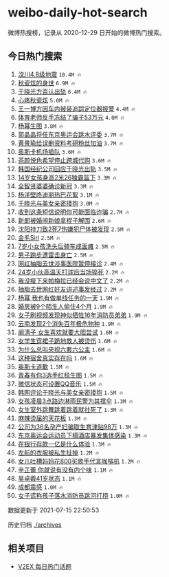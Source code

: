 # weibo-daily-hot-search

微博热搜榜，记录从 2020-12-29 日开始的微博热门搜索。

## 今日热门搜索

<!-- BEGIN -->

1. [汶川4.8级地震](https://s.weibo.com/weibo?q=%23%E6%B1%B6%E5%B7%9D4.8%E7%BA%A7%E5%9C%B0%E9%9C%87%23&Refer=top) `10.4M 🔥`
1. [秋瓷炫的身世](https://s.weibo.com/weibo?q=%23%E7%A7%8B%E7%93%B7%E7%82%AB%E7%9A%84%E8%BA%AB%E4%B8%96%23&Refer=top) `6.9M 🔥`
1. [于晓光方否认出轨](https://s.weibo.com/weibo?q=%23%E4%BA%8E%E6%99%93%E5%85%89%E6%96%B9%E5%90%A6%E8%AE%A4%E5%87%BA%E8%BD%A8%23&Refer=top) `6.4M 🔥`
1. [心疼秋瓷炫](https://s.weibo.com/weibo?q=%23%E5%BF%83%E7%96%BC%E7%A7%8B%E7%93%B7%E7%82%AB%23&Refer=top) `5.0M 🔥`
1. [王一博方因车内被装追踪定位器报警](https://s.weibo.com/weibo?q=%23%E7%8E%8B%E4%B8%80%E5%8D%9A%E6%96%B9%E5%9B%A0%E8%BD%A6%E5%86%85%E8%A2%AB%E8%A3%85%E8%BF%BD%E8%B8%AA%E5%AE%9A%E4%BD%8D%E5%99%A8%E6%8A%A5%E8%AD%A6%23&Refer=top) `4.4M 🔥`
1. [体育老师反手冻结了骗子53万元](https://s.weibo.com/weibo?q=%23%E4%BD%93%E8%82%B2%E8%80%81%E5%B8%88%E5%8F%8D%E6%89%8B%E5%86%BB%E7%BB%93%E4%BA%86%E9%AA%97%E5%AD%9053%E4%B8%87%E5%85%83%23&Refer=top) `4.0M 🔥`
1. [杨幂生图](https://s.weibo.com/weibo?q=%23%E6%9D%A8%E5%B9%82%E7%94%9F%E5%9B%BE%23&Refer=top) `3.8M 🔥`
1. [郭晶晶将任东京奥运会跳水评委](https://s.weibo.com/weibo?q=%23%E9%83%AD%E6%99%B6%E6%99%B6%E5%B0%86%E4%BB%BB%E4%B8%9C%E4%BA%AC%E5%A5%A5%E8%BF%90%E4%BC%9A%E8%B7%B3%E6%B0%B4%E8%AF%84%E5%A7%94%23&Refer=top) `3.7M 🔥`
1. [黄景瑜给误删资料考研粉丝加油](https://s.weibo.com/weibo?q=%23%E9%BB%84%E6%99%AF%E7%91%9C%E7%BB%99%E8%AF%AF%E5%88%A0%E8%B5%84%E6%96%99%E8%80%83%E7%A0%94%E7%B2%89%E4%B8%9D%E5%8A%A0%E6%B2%B9%23&Refer=top) `3.7M 🔥`
1. [奥斯卡机场插队](https://s.weibo.com/weibo?q=%23%E5%A5%A5%E6%96%AF%E5%8D%A1%E6%9C%BA%E5%9C%BA%E6%8F%92%E9%98%9F%23&Refer=top) `3.6M 🔥`
1. [茶颜悦色希望停止跨城代购](https://s.weibo.com/weibo?q=%23%E8%8C%B6%E9%A2%9C%E6%82%A6%E8%89%B2%E5%B8%8C%E6%9C%9B%E5%81%9C%E6%AD%A2%E8%B7%A8%E5%9F%8E%E4%BB%A3%E8%B4%AD%23&Refer=top) `3.6M 🔥`
1. [韩国经纪公司回应于晓光出轨](https://s.weibo.com/weibo?q=%23%E9%9F%A9%E5%9B%BD%E7%BB%8F%E7%BA%AA%E5%85%AC%E5%8F%B8%E5%9B%9E%E5%BA%94%E4%BA%8E%E6%99%93%E5%85%89%E5%87%BA%E8%BD%A8%23&Refer=top) `3.5M 🔥`
1. [14岁女孩身高2米26独霸篮下](https://s.weibo.com/weibo?q=%2314%E5%B2%81%E5%A5%B3%E5%AD%A9%E8%BA%AB%E9%AB%982%E7%B1%B326%E7%8B%AC%E9%9C%B8%E7%AF%AE%E4%B8%8B%23&Refer=top) `3.3M 🔥`
1. [全智贤婆婆确诊新冠](https://s.weibo.com/weibo?q=%23%E5%85%A8%E6%99%BA%E8%B4%A4%E5%A9%86%E5%A9%86%E7%A1%AE%E8%AF%8A%E6%96%B0%E5%86%A0%23&Refer=top) `3.3M 🔥`
1. [杨洋壁咚迪丽热巴花絮](https://s.weibo.com/weibo?q=%23%E6%9D%A8%E6%B4%8B%E5%A3%81%E5%92%9A%E8%BF%AA%E4%B8%BD%E7%83%AD%E5%B7%B4%E8%8A%B1%E7%B5%AE%23&Refer=top) `3.1M 🔥`
1. [于晓光与美女亲密搂抱](https://s.weibo.com/weibo?q=%23%E4%BA%8E%E6%99%93%E5%85%89%E4%B8%8E%E7%BE%8E%E5%A5%B3%E4%BA%B2%E5%AF%86%E6%90%82%E6%8A%B1%23&Refer=top) `3.0M 🔥`
1. [收到这条短信说明你可能面临诈骗](https://s.weibo.com/weibo?q=%23%E6%94%B6%E5%88%B0%E8%BF%99%E6%9D%A1%E7%9F%AD%E4%BF%A1%E8%AF%B4%E6%98%8E%E4%BD%A0%E5%8F%AF%E8%83%BD%E9%9D%A2%E4%B8%B4%E8%AF%88%E9%AA%97%23&Refer=top) `2.7M 🔥`
1. [新郎被婚闹新娘拿棍子解围](https://s.weibo.com/weibo?q=%23%E6%96%B0%E9%83%8E%E8%A2%AB%E5%A9%9A%E9%97%B9%E6%96%B0%E5%A8%98%E6%8B%BF%E6%A3%8D%E5%AD%90%E8%A7%A3%E5%9B%B4%23&Refer=top) `2.6M 🔥`
1. [沈阳持刀致2死7伤嫌犯尸体被发现](https://s.weibo.com/weibo?q=%23%E6%B2%88%E9%98%B3%E6%8C%81%E5%88%80%E8%87%B42%E6%AD%BB7%E4%BC%A4%E5%AB%8C%E7%8A%AF%E5%B0%B8%E4%BD%93%E8%A2%AB%E5%8F%91%E7%8E%B0%23&Refer=top) `2.5M 🔥`
1. [金毛Siri](https://s.weibo.com/weibo?q=%23%E9%87%91%E6%AF%9BSiri%23&Refer=top) `2.5M 🔥`
1. [7岁小女孩洗头后骑车成面瘫](https://s.weibo.com/weibo?q=%237%E5%B2%81%E5%B0%8F%E5%A5%B3%E5%AD%A9%E6%B4%97%E5%A4%B4%E5%90%8E%E9%AA%91%E8%BD%A6%E6%88%90%E9%9D%A2%E7%98%AB%23&Refer=top) `2.5M 🔥`
1. [男子跑步遭雷击身亡](https://s.weibo.com/weibo?q=%23%E7%94%B7%E5%AD%90%E8%B7%91%E6%AD%A5%E9%81%AD%E9%9B%B7%E5%87%BB%E8%BA%AB%E4%BA%A1%23&Refer=top) `2.5M 🔥`
1. [网红抽脂去世涉事医院暂停接诊](https://s.weibo.com/weibo?q=%23%E7%BD%91%E7%BA%A2%E6%8A%BD%E8%84%82%E5%8E%BB%E4%B8%96%E6%B6%89%E4%BA%8B%E5%8C%BB%E9%99%A2%E6%9A%82%E5%81%9C%E6%8E%A5%E8%AF%8A%23&Refer=top) `2.4M 🔥`
1. [24岁小伙高温天打球后当场猝死](https://s.weibo.com/weibo?q=%2324%E5%B2%81%E5%B0%8F%E4%BC%99%E9%AB%98%E6%B8%A9%E5%A4%A9%E6%89%93%E7%90%83%E5%90%8E%E5%BD%93%E5%9C%BA%E7%8C%9D%E6%AD%BB%23&Refer=top) `2.2M 🔥`
1. [我没瘦下来帕梅拉已经会说中文了](https://s.weibo.com/weibo?q=%23%E6%88%91%E6%B2%A1%E7%98%A6%E4%B8%8B%E6%9D%A5%E5%B8%95%E6%A2%85%E6%8B%89%E5%B7%B2%E7%BB%8F%E4%BC%9A%E8%AF%B4%E4%B8%AD%E6%96%87%E4%BA%86%23&Refer=top) `2.2M 🔥`
1. [抽脂去世网红好友讲述事发经过](https://s.weibo.com/weibo?q=%23%E6%8A%BD%E8%84%82%E5%8E%BB%E4%B8%96%E7%BD%91%E7%BA%A2%E5%A5%BD%E5%8F%8B%E8%AE%B2%E8%BF%B0%E4%BA%8B%E5%8F%91%E7%BB%8F%E8%BF%87%23&Refer=top) `2.2M 🔥`
1. [杨幂 我也有做单线任务的一天](https://s.weibo.com/weibo?q=%E6%9D%A8%E5%B9%82%20%E6%88%91%E4%B9%9F%E6%9C%89%E5%81%9A%E5%8D%95%E7%BA%BF%E4%BB%BB%E5%8A%A1%E7%9A%84%E4%B8%80%E5%A4%A9&Refer=top) `1.9M 🔥`
1. [婚房被9个陌生人偷住4个月](https://s.weibo.com/weibo?q=%23%E5%A9%9A%E6%88%BF%E8%A2%AB9%E4%B8%AA%E9%99%8C%E7%94%9F%E4%BA%BA%E5%81%B7%E4%BD%8F4%E4%B8%AA%E6%9C%88%23&Refer=top) `1.9M 🔥`
1. [女子刷视频发现神似牺牲16年消防员弟弟](https://s.weibo.com/weibo?q=%E5%A5%B3%E5%AD%90%E5%88%B7%E8%A7%86%E9%A2%91%E5%8F%91%E7%8E%B0%E7%A5%9E%E4%BC%BC%E7%89%BA%E7%89%B216%E5%B9%B4%E6%B6%88%E9%98%B2%E5%91%98%E5%BC%9F%E5%BC%9F&Refer=top) `1.9M 🔥`
1. [云南发现2个消失百年极危物种](https://s.weibo.com/weibo?q=%23%E4%BA%91%E5%8D%97%E5%8F%91%E7%8E%B02%E4%B8%AA%E6%B6%88%E5%A4%B1%E7%99%BE%E5%B9%B4%E6%9E%81%E5%8D%B1%E7%89%A9%E7%A7%8D%23&Refer=top) `1.9M 🔥`
1. [阚清子 女生喜欢就要大胆尝试](https://s.weibo.com/weibo?q=%E9%98%9A%E6%B8%85%E5%AD%90%20%E5%A5%B3%E7%94%9F%E5%96%9C%E6%AC%A2%E5%B0%B1%E8%A6%81%E5%A4%A7%E8%83%86%E5%B0%9D%E8%AF%95&Refer=top) `1.6M 🔥`
1. [女学生穿裙子跪地救人被烫伤](https://s.weibo.com/weibo?q=%23%E5%A5%B3%E5%AD%A6%E7%94%9F%E7%A9%BF%E8%A3%99%E5%AD%90%E8%B7%AA%E5%9C%B0%E6%95%91%E4%BA%BA%E8%A2%AB%E7%83%AB%E4%BC%A4%23&Refer=top) `1.6M 🔥`
1. [为什么总叫央视六套六公主](https://s.weibo.com/weibo?q=%23%E4%B8%BA%E4%BB%80%E4%B9%88%E6%80%BB%E5%8F%AB%E5%A4%AE%E8%A7%86%E5%85%AD%E5%A5%97%E5%85%AD%E5%85%AC%E4%B8%BB%23&Refer=top) `1.6M 🔥`
1. [这种宿舍真实存在吗](https://s.weibo.com/weibo?q=%23%E8%BF%99%E7%A7%8D%E5%AE%BF%E8%88%8D%E7%9C%9F%E5%AE%9E%E5%AD%98%E5%9C%A8%E5%90%97%23&Refer=top) `1.6M 🔥`
1. [奥斯卡道歉](https://s.weibo.com/weibo?q=%23%E5%A5%A5%E6%96%AF%E5%8D%A1%E9%81%93%E6%AD%89%23&Refer=top) `1.5M 🔥`
1. [青春有你3选手红毯生图](https://s.weibo.com/weibo?q=%23%E9%9D%92%E6%98%A5%E6%9C%89%E4%BD%A03%E9%80%89%E6%89%8B%E7%BA%A2%E6%AF%AF%E7%94%9F%E5%9B%BE%23&Refer=top) `1.5M 🔥`
1. [微信状态可设置QQ音乐](https://s.weibo.com/weibo?q=%23%E5%BE%AE%E4%BF%A1%E7%8A%B6%E6%80%81%E5%8F%AF%E8%AE%BE%E7%BD%AEQQ%E9%9F%B3%E4%B9%90%23&Refer=top) `1.5M 🔥`
1. [韩网评论于晓光与美女亲密搂抱](https://s.weibo.com/weibo?q=%23%E9%9F%A9%E7%BD%91%E8%AF%84%E8%AE%BA%E4%BA%8E%E6%99%93%E5%85%89%E4%B8%8E%E7%BE%8E%E5%A5%B3%E4%BA%B2%E5%AF%86%E6%90%82%E6%8A%B1%23&Refer=top) `1.5M 🔥`
1. [女孩凌晨3点路边淋雨民警为其撑伞](https://s.weibo.com/weibo?q=%23%E5%A5%B3%E5%AD%A9%E5%87%8C%E6%99%A83%E7%82%B9%E8%B7%AF%E8%BE%B9%E6%B7%8B%E9%9B%A8%E6%B0%91%E8%AD%A6%E4%B8%BA%E5%85%B6%E6%92%91%E4%BC%9E%23&Refer=top) `1.3M 🔥`
1. [女生室外跳舞跳着跳着就社死了](https://s.weibo.com/weibo?q=%23%E5%A5%B3%E7%94%9F%E5%AE%A4%E5%A4%96%E8%B7%B3%E8%88%9E%E8%B7%B3%E7%9D%80%E8%B7%B3%E7%9D%80%E5%B0%B1%E7%A4%BE%E6%AD%BB%E4%BA%86%23&Refer=top) `1.3M 🔥`
1. [麻辣烫届的天花板](https://s.weibo.com/weibo?q=%23%E9%BA%BB%E8%BE%A3%E7%83%AB%E5%B1%8A%E7%9A%84%E5%A4%A9%E8%8A%B1%E6%9D%BF%23&Refer=top) `1.3M 🔥`
1. [公司为36名孕产妇骗取生育津贴98万](https://s.weibo.com/weibo?q=%23%E5%85%AC%E5%8F%B8%E4%B8%BA36%E5%90%8D%E5%AD%95%E4%BA%A7%E5%A6%87%E9%AA%97%E5%8F%96%E7%94%9F%E8%82%B2%E6%B4%A5%E8%B4%B498%E4%B8%87%23&Refer=top) `1.3M 🔥`
1. [东京奥运会运动员下榻酒店暴发集体感染](https://s.weibo.com/weibo?q=%23%E4%B8%9C%E4%BA%AC%E5%A5%A5%E8%BF%90%E4%BC%9A%E8%BF%90%E5%8A%A8%E5%91%98%E4%B8%8B%E6%A6%BB%E9%85%92%E5%BA%97%E6%9A%B4%E5%8F%91%E9%9B%86%E4%BD%93%E6%84%9F%E6%9F%93%23&Refer=top) `1.3M 🔥`
1. [在银行存款一亿是什么体验](https://s.weibo.com/weibo?q=%23%E5%9C%A8%E9%93%B6%E8%A1%8C%E5%AD%98%E6%AC%BE%E4%B8%80%E4%BA%BF%E6%98%AF%E4%BB%80%E4%B9%88%E4%BD%93%E9%AA%8C%23&Refer=top) `1.3M 🔥`
1. [左航的衣服被私生扯掉](https://s.weibo.com/weibo?q=%23%E5%B7%A6%E8%88%AA%E7%9A%84%E8%A1%A3%E6%9C%8D%E8%A2%AB%E7%A7%81%E7%94%9F%E6%89%AF%E6%8E%89%23&Refer=top) `1.2M 🔥`
1. [女儿吐槽妈妈花800买歌手代言咖啡机](https://s.weibo.com/weibo?q=%23%E5%A5%B3%E5%84%BF%E5%90%90%E6%A7%BD%E5%A6%88%E5%A6%88%E8%8A%B1800%E4%B9%B0%E6%AD%8C%E6%89%8B%E4%BB%A3%E8%A8%80%E5%92%96%E5%95%A1%E6%9C%BA%23&Refer=top) `1.2M 🔥`
1. [辛芷蕾 你就说有没有内个味](https://s.weibo.com/weibo?q=%E8%BE%9B%E8%8A%B7%E8%95%BE%20%E4%BD%A0%E5%B0%B1%E8%AF%B4%E6%9C%89%E6%B2%A1%E6%9C%89%E5%86%85%E4%B8%AA%E5%91%B3&Refer=top) `1.1M 🔥`
1. [吴卓羲41岁状态](https://s.weibo.com/weibo?q=%23%E5%90%B4%E5%8D%93%E7%BE%B241%E5%B2%81%E7%8A%B6%E6%80%81%23&Refer=top) `1.1M 🔥`
1. [成都震感](https://s.weibo.com/weibo?q=%E6%88%90%E9%83%BD%E9%9C%87%E6%84%9F&Refer=top) `1.0M 🔥`
1. [女子谎称孩子落水消防员跳河打捞](https://s.weibo.com/weibo?q=%23%E5%A5%B3%E5%AD%90%E8%B0%8E%E7%A7%B0%E5%AD%A9%E5%AD%90%E8%90%BD%E6%B0%B4%E6%B6%88%E9%98%B2%E5%91%98%E8%B7%B3%E6%B2%B3%E6%89%93%E6%8D%9E%23&Refer=top) `1.0M 🔥`

数据更新于 2021-07-15 22:50:53

<!-- END -->

历史归档 [./archives](./archives)

## 相关项目

- [V2EX 每日热门话题](https://github.com/boojack/v2ex-daily-hot-topic)
